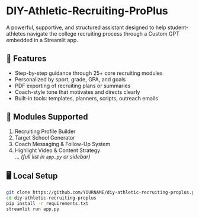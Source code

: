 # DIY-Athletic-Recruiting-ProPlus

A powerful, supportive, and structured assistant designed to help student-athletes navigate the college recruiting process through a Custom GPT embedded in a Streamlit app.

## 🔑 Features

- Step-by-step guidance through 25+ core recruiting modules
- Personalized by sport, grade, GPA, and goals
- PDF exporting of recruiting plans or summaries
- Coach-style tone that motivates and directs clearly
- Built-in tools: templates, planners, scripts, outreach emails

## 🧠 Modules Supported

1. Recruiting Profile Builder  
2. Target School Generator  
3. Coach Messaging & Follow-Up System  
4. Highlight Video & Content Strategy  
... _(full list in `app.py` or sidebar)_

## 🖥 Local Setup

```bash
git clone https://github.com/YOURNAME/diy-athletic-recruiting-proplus.git
cd diy-athletic-recruiting-proplus
pip install -r requirements.txt
streamlit run app.py
